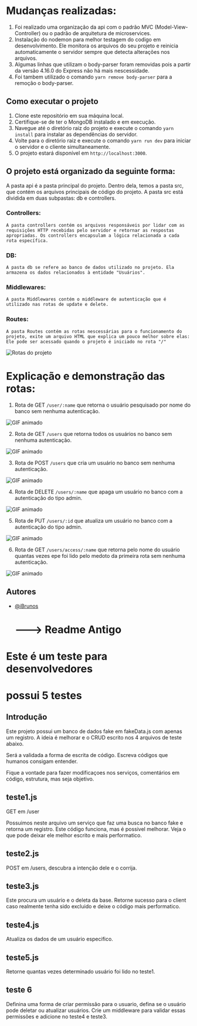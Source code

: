 # Mudanças realizadas:
1. Foi realizado uma organização da api com o padrão MVC (Model-View-Controller) ou o padrão de arquitetura de microservices.
2. Instalação do nodemon para melhor testagem do codigo em desenvolvimento. Ele monitora os arquivos do seu projeto e reinicia automaticamente o servidor sempre que detecta alterações nos arquivos.
3. Algumas linhas que utilizam o body-parser foram removidas pois a partir da versão 4.16.0 do Express não há mais nescessidade.
4. Foi tambem utilizado o comando `yarn remove body-parser` para a remoção o body-parser.

## Como executar o projeto

1. Clone este repositório em sua máquina local.
2. Certifique-se de ter o MongoDB instalado e em execução.
3. Navegue até o diretório raiz do projeto e execute o comando `yarn install` para instalar as dependências do servidor.
5. Volte para o diretório raiz e execute o comando `yarn run dev` para iniciar o servidor e o cliente simultaneamente.
6. O projeto estará disponível em `http://localhost:3000`.

## O projeto está organizado da seguinte forma:

A pasta api é a pasta principal do projeto.
    Dentro dela, temos a pasta src, que contém os arquivos principais de código do projeto.
    A pasta src está dividida em duas subpastas: db e controllers.
### Controllers:
    A pasta controllers contém os arquivos responsáveis por lidar com as requisições HTTP recebidas pelo servidor e retornar as respostas apropriadas. Os controllers encapsulam a lógica relacionada a cada rota específica. 
### DB:
    A pasta db se refere ao banco de dados utilizado no projeto. Ela armazena os dados relacionados à entidade "Usuários".
### Middlewares:
    A pasta Middlewares contém o middleware de autenticação que é utilizado nas rotas de update e delete.
### Routes:
    A pasta Routes contém as rotas nescessárias para o funcionamento do projeto, exite um arquivo HTML que explica um pouco melhor sobre elas: 
    Ele pode ser acessado quando o projeto é iniciado no rota "/"
![Rotas do projeto](./readme/homeExplicativa.png)

# Explicação e demonstração das rotas:
1. Rota de GET `/user/:name` que retorna o usuário pesquisado por nome do banco sem nenhuma autenticação.
<img src="./readme/getUsersName.gif" alt="GIF animado">

2. Rota de GET `/users` que retorna todos os usuários no banco sem nenhuma autenticação.

<img src="./readme/getUsers.gif" alt="GIF animado">

3. Rota de POST `/users` que cria um usuário no banco sem nenhuma autenticação.

<img src="./readme/postUsers.gif" alt="GIF animado">

4. Rota de DELETE `/users/:name` que apaga um usuário no banco com a autenticação do tipo admin.

<img src="./readme/deleteUsers.gif" alt="GIF animado">

5. Rota de PUT `/users/:id` que atualiza um usuário no banco com a autenticação do tipo admin.

<img src="./readme/putUsers.gif" alt="GIF animado">

6. Rota de GET `/users/access/:name` que retorna pelo nome do usuário quantas vezes epe foi lido pelo medoto da primeira rota sem nenhuma autenticação.

<img src="./readme/getUsersAccessName.gif" alt="GIF animado">

## Autores

- [@iBrunos](https://www.github.com/iBrunos)
   # ---> Readme Antigo 
# Este é um teste para desenvolvedores

# possui 5 testes

## Introdução

Este projeto possui um banco de dados fake em fakeData.js com apenas um registro.
A ideia é melhorar e o CRUD escrito nos 4 arquivos de teste abaixo.

Será a validada a forma de escrita de código.
Escreva códigos que humanos consigam entender.

Fique a vontade para fazer modificaçoes nos serviços, comentários em código, estrutura, mas seja objetivo.

## teste1.js

GET em /user 

Possuimos neste arquivo um serviço que faz uma busca no banco fake e retorna um registro.
Este código funciona, mas é possivel melhorar.
Veja o que pode deixar ele melhor escrito e mais performatico.

## teste2.js

POST em /users, descubra a intenção dele e o corrija.

## teste3.js

Este procura um usuário e o deleta da base.
Retorne sucesso para o client caso realmente tenha sido excluido e deixe o código mais performatico.

## teste4.js

Atualiza os dados de um usuário especifico.

## teste5.js

Retorne quantas vezes determinado usuário foi lido no teste1.

## teste 6

Definina uma forma de criar permissão para o usuario, defina se o usuário pode deletar ou atualizar usuários. Crie um middleware para validar essas permissões e adicione no teste4 e teste3.

